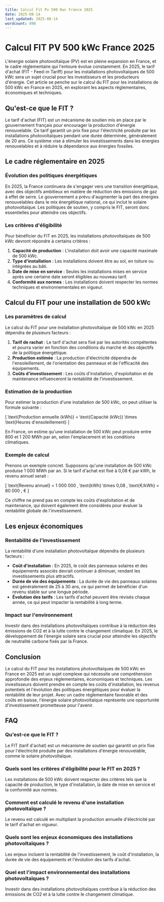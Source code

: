 ```yaml
---
title: Calcul Fit Pv 500 Kwc France 2025
date: 2025-08-14
last_updated: 2025-08-14
wordcount: 898
---
```


# Calcul FIT PV 500 kWc France 2025

L'énergie solaire photovoltaïque (PV) est en pleine expansion en France, et le cadre réglementaire qui l'entoure évolue constamment. En 2025, le tarif d'achat (FIT - Feed-in Tariff) pour les installations photovoltaïques de 500 kWc sera un sujet crucial pour les investisseurs et les producteurs d'énergie. Cet article se penche sur le calcul du FIT pour les installations de 500 kWc en France en 2025, en explorant les aspects réglementaires, économiques et techniques.

## Qu'est-ce que le FIT ?

Le tarif d'achat (FIT) est un mécanisme de soutien mis en place par le gouvernement français pour encourager la production d'énergie renouvelable. Ce tarif garantit un prix fixe pour l'électricité produite par les installations photovoltaïques pendant une durée déterminée, généralement de 20 ans. Ce système vise à stimuler les investissements dans les énergies renouvelables et à réduire la dépendance aux énergies fossiles.

## Le cadre réglementaire en 2025

### Évolution des politiques énergétiques

En 2025, la France continuera de s'engager vers une transition énergétique, avec des objectifs ambitieux en matière de réduction des émissions de gaz à effet de serre. Le gouvernement a prévu d'augmenter la part des énergies renouvelables dans le mix énergétique national, ce qui inclut le solaire photovoltaïque. Les politiques de soutien, y compris le FIT, seront donc essentielles pour atteindre ces objectifs.

### Les critères d'éligibilité

Pour bénéficier du FIT en 2025, les installations photovoltaïques de 500 kWc devront répondre à certains critères :

1. **Capacité de production** : L'installation doit avoir une capacité maximale de 500 kWc.
2. **Type d'installation** : Les installations doivent être au sol, en toiture ou intégrées au bâti.
3. **Date de mise en service** : Seules les installations mises en service après une certaine date seront éligibles au nouveau tarif.
4. **Conformité aux normes** : Les installations doivent respecter les normes techniques et environnementales en vigueur.

## Calcul du FIT pour une installation de 500 kWc

### Les paramètres de calcul

Le calcul du FIT pour une installation photovoltaïque de 500 kWc en 2025 dépendra de plusieurs facteurs :

1. **Tarif de rachat** : Le tarif d'achat sera fixé par les autorités compétentes et pourra varier en fonction des conditions du marché et des objectifs de la politique énergétique.
2. **Production estimée** : La production d'électricité dépendra de l'ensoleillement, de l'orientation des panneaux et de l'efficacité des équipements.
3. **Coûts d'investissement** : Les coûts d'installation, d'exploitation et de maintenance influenceront la rentabilité de l'investissement.

### Estimation de la production

Pour estimer la production d'une installation de 500 kWc, on peut utiliser la formule suivante :

\[ \text{Production annuelle (kWh)} = \text{Capacité (kWc)} \times \text{Heures d'ensoleillement} \]

En France, on estime qu'une installation de 500 kWc peut produire entre 800 et 1 200 MWh par an, selon l'emplacement et les conditions climatiques.

### Exemple de calcul

Prenons un exemple concret. Supposons qu'une installation de 500 kWc produise 1 000 MWh par an. Si le tarif d'achat est fixé à 0,08 € par kWh, le revenu annuel serait :

\[ \text{Revenu annuel} = 1 000 000 \, \text{kWh} \times 0,08 \, \text{€/kWh} = 80 000 \, € \]

Ce chiffre ne prend pas en compte les coûts d'exploitation et de maintenance, qui doivent également être considérés pour évaluer la rentabilité globale de l'investissement.

## Les enjeux économiques

### Rentabilité de l'investissement

La rentabilité d'une installation photovoltaïque dépendra de plusieurs facteurs :

- **Coût d'installation** : En 2025, le coût des panneaux solaires et des équipements associés devrait continuer à diminuer, rendant les investissements plus attractifs.
- **Durée de vie des équipements** : La durée de vie des panneaux solaires est généralement de 25 à 30 ans, ce qui permet de bénéficier d'un revenu stable sur une longue période.
- **Évolution des tarifs** : Les tarifs d'achat peuvent être révisés chaque année, ce qui peut impacter la rentabilité à long terme.

### Impact sur l'environnement

Investir dans des installations photovoltaïques contribue à la réduction des émissions de CO2 et à la lutte contre le changement climatique. En 2025, le développement de l'énergie solaire sera crucial pour atteindre les objectifs de neutralité carbone fixés par la France.

## Conclusion

Le calcul du FIT pour les installations photovoltaïques de 500 kWc en France en 2025 est un sujet complexe qui nécessite une compréhension approfondie des enjeux réglementaires, économiques et techniques. Les investisseurs doivent prendre en compte les coûts d'installation, les revenus potentiels et l'évolution des politiques énergétiques pour évaluer la rentabilité de leur projet. Avec un cadre réglementaire favorable et des coûts en baisse, l'énergie solaire photovoltaïque représente une opportunité d'investissement prometteuse pour l'avenir.

## FAQ

### Qu'est-ce que le FIT ?

Le FIT (tarif d'achat) est un mécanisme de soutien qui garantit un prix fixe pour l'électricité produite par des installations d'énergie renouvelable, comme le solaire photovoltaïque.

### Quels sont les critères d'éligibilité pour le FIT en 2025 ?

Les installations de 500 kWc doivent respecter des critères tels que la capacité de production, le type d'installation, la date de mise en service et la conformité aux normes.

### Comment est calculé le revenu d'une installation photovoltaïque ?

Le revenu est calculé en multipliant la production annuelle d'électricité par le tarif d'achat en vigueur.

### Quels sont les enjeux économiques des installations photovoltaïques ?

Les enjeux incluent la rentabilité de l'investissement, le coût d'installation, la durée de vie des équipements et l'évolution des tarifs d'achat.

### Quel est l'impact environnemental des installations photovoltaïques ?

Investir dans des installations photovoltaïques contribue à la réduction des émissions de CO2 et à la lutte contre le changement climatique.